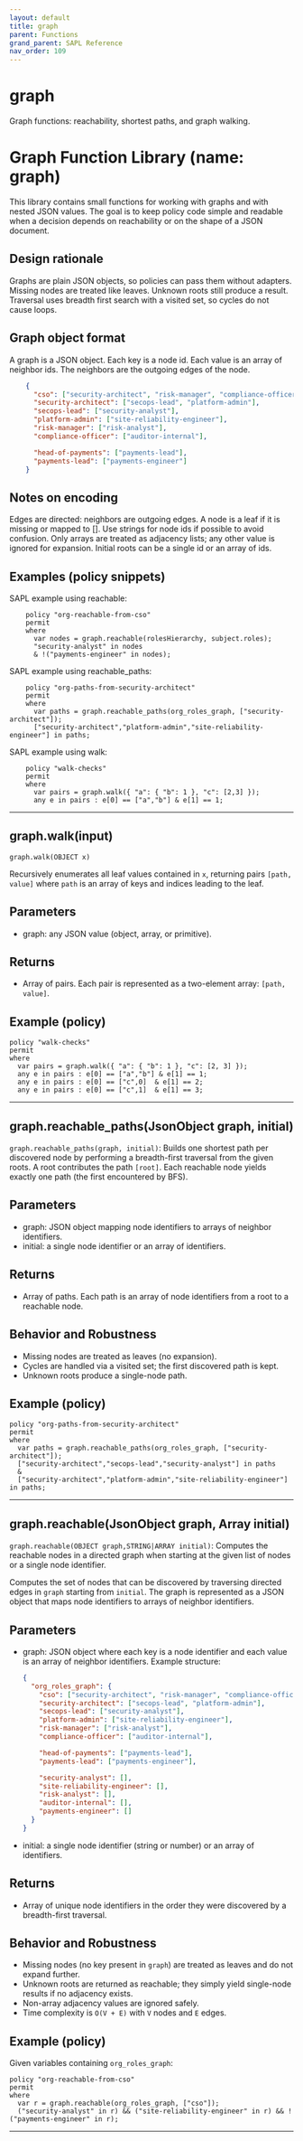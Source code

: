 ```yaml
---
layout: default
title: graph
parent: Functions
grand_parent: SAPL Reference
nav_order: 109
---
```

# graph

Graph functions: reachability, shortest paths, and graph walking.

# Graph Function Library (name: graph)

This library contains small functions for working with graphs and
with nested JSON values. The goal is to keep policy code simple and
readable when a decision depends on reachability or on the shape of
a JSON document.

## Design rationale

Graphs are plain JSON objects, so policies can pass them without
adapters. Missing nodes are treated like leaves. Unknown roots
still produce a result. Traversal uses breadth first search with
a visited set, so cycles do not cause loops.

## Graph object format

A graph is a JSON object. Each key is a node id. Each value is an
array of neighbor ids. The neighbors are the outgoing edges of the
node.

```json
    {
      "cso": ["security-architect", "risk-manager", "compliance-officer"],
      "security-architect": ["secops-lead", "platform-admin"],
      "secops-lead": ["security-analyst"],
      "platform-admin": ["site-reliability-engineer"],
      "risk-manager": ["risk-analyst"],
      "compliance-officer": ["auditor-internal"],

      "head-of-payments": ["payments-lead"],
      "payments-lead": ["payments-engineer"]
    }
```

## Notes on encoding

Edges are directed: neighbors are outgoing edges.
A node is a leaf if it is missing or mapped to [].
Use strings for node ids if possible to avoid confusion.
Only arrays are treated as adjacency lists; any other value is
ignored for expansion.
Initial roots can be a single id or an array of ids.

## Examples (policy snippets)

SAPL example using reachable:

```sapl
    policy "org-reachable-from-cso"
    permit
    where
      var nodes = graph.reachable(rolesHierarchy, subject.roles);
      "security-analyst" in nodes
      & !("payments-engineer" in nodes);
```

SAPL example using reachable_paths:

```sapl
    policy "org-paths-from-security-architect"
    permit
    where
      var paths = graph.reachable_paths(org_roles_graph, ["security-architect"]);
      ["security-architect","platform-admin","site-reliability-engineer"] in paths;
```
SAPL example using walk:

```sapl
    policy "walk-checks"
    permit
    where
      var pairs = graph.walk({ "a": { "b": 1 }, "c": [2,3] });
      any e in pairs : e[0] == ["a","b"] & e[1] == 1;
```


---

## graph.walk(input)

```graph.walk(OBJECT x)```

Recursively enumerates all leaf values contained in `x`, returning pairs
`[path, value]` where `path` is an array of keys and indices leading to the leaf.

## Parameters

- graph: any JSON value (object, array, or primitive).

## Returns

- Array of pairs. Each pair is represented as a two-element array: `[path, value]`.

## Example (policy)

```sapl
policy "walk-checks"
permit
where
  var pairs = graph.walk({ "a": { "b": 1 }, "c": [2, 3] });
  any e in pairs : e[0] == ["a","b"] & e[1] == 1;
  any e in pairs : e[0] == ["c",0]  & e[1] == 2;
  any e in pairs : e[0] == ["c",1]  & e[1] == 3;
```


---

## graph.reachable_paths(JsonObject graph, initial)

```graph.reachable_paths(graph, initial)```: Builds one shortest path per discovered node by performing
a breadth-first traversal from the given roots. A root contributes the path `[root]`.
Each reachable node yields exactly one path (the first encountered by BFS).

## Parameters

- graph: JSON object mapping node identifiers to arrays of neighbor identifiers.
- initial: a single node identifier or an array of identifiers.

## Returns

- Array of paths. Each path is an array of node identifiers from a root to a reachable node.

## Behavior and Robustness

- Missing nodes are treated as leaves (no expansion).
- Cycles are handled via a visited set; the first discovered path is kept.
- Unknown roots produce a single-node path.

## Example (policy)

```sapl
policy "org-paths-from-security-architect"
permit
where
  var paths = graph.reachable_paths(org_roles_graph, ["security-architect"]);
  ["security-architect","secops-lead","security-analyst"] in paths
  &
  ["security-architect","platform-admin","site-reliability-engineer"] in paths;
```


---

## graph.reachable(JsonObject graph, Array initial)

```graph.reachable(OBJECT graph,STRING|ARRAY initial)```: Computes the reachable nodes in a directed
graph when starting at the given list of nodes or a single node identifier.

Computes the set of nodes that can be discovered by traversing directed edges
in `graph` starting from `initial`. The graph is represented as a JSON object
that maps node identifiers to arrays of neighbor identifiers.

## Parameters

- graph: JSON object where each key is a node identifier and each value is an array
  of neighbor identifiers. Example structure:

  ```json
  {
    "org_roles_graph": {
      "cso": ["security-architect", "risk-manager", "compliance-officer"],
      "security-architect": ["secops-lead", "platform-admin"],
      "secops-lead": ["security-analyst"],
      "platform-admin": ["site-reliability-engineer"],
      "risk-manager": ["risk-analyst"],
      "compliance-officer": ["auditor-internal"],

      "head-of-payments": ["payments-lead"],
      "payments-lead": ["payments-engineer"],

      "security-analyst": [],
      "site-reliability-engineer": [],
      "risk-analyst": [],
      "auditor-internal": [],
      "payments-engineer": []
    }
  }
  ```

- initial: a single node identifier (string or number) or an array of identifiers.

## Returns

- Array of unique node identifiers in the order they were discovered by a breadth-first traversal.

## Behavior and Robustness

- Missing nodes (no key present in `graph`) are treated as leaves and do not expand further.
- Unknown roots are returned as reachable; they simply yield single-node results if no adjacency exists.
- Non-array adjacency values are ignored safely.
- Time complexity is `O(V + E)` with `V` nodes and `E` edges.

## Example (policy)

Given variables containing `org_roles_graph`:

```sapl
policy "org-reachable-from-cso"
permit
where
  var r = graph.reachable(org_roles_graph, ["cso"]);
  ("security-analyst" in r) && ("site-reliability-engineer" in r) && !("payments-engineer" in r);
```


---


